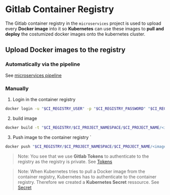 # Gitlab Container Registry

The Gitlab container registry in the `microservices` project is used to upload every **Docker image** into it so **Kubernetes** can use these images to **pull and deploy** the costumized docker images onto the kubernetes cluster.
## Upload Docker images to the registry
### Automatically via the pipeline
See [microservices pipeline](https://gitlab.rlp.net/groups/top/24s/secplay/-/wikis/Pipelines#microservices-pipeline)
### Manually
1. Login in the container registry
```bash
docker login -u "$CI_REGISTRY_USER" -p "$CI_REGISTRY_PASSWORD" "$CI_REGISTRY"
```
2. build image
```bash
docker build -t "$CI_REGISTRY/$CI_PROJECT_NAMESPACE/$CI_PROJECT_NAME/<image_name>" "/path/to/directory"
```
3. Push image to the container registry `
```bash
docker push "$CI_REGISTRY/$CI_PROJECT_NAMESPACE/$CI_PROJECT_NAME/<image_name>"
```
> Note: You see that we use **Gitlab Tokens** to authenticate to the registry as the registry is private.
See [Tokens]()

> Note: When Kubernetes tries to pull a Docker image from the container registry, Kubernetes has to authenticate to the container registry. Therefore we created a **Kubernetes Secret** ressource. See [Secret]()



